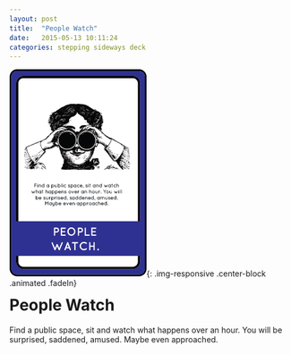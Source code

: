 ```yaml
---
layout: post
title:  "People Watch"
date:   2015-05-13 10:11:24
categories: stepping sideways deck
---
```

![People Watch Card](https://github.com/steppingsideways/steppingsideways.github.io/blob/master/images/people_watch.png?raw=true){: .img-responsive .center-block .animated .fadeIn}

<div class="row">
	<div class="animated fadeIn col-md-12">
		<h1 style="margin-top:0px;">People Watch</h1>
		Find a public space, sit and watch what happens over an hour. You will be surprised, saddened, amused. Maybe even approached.
	</div>
</div>